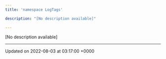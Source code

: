 ```yaml
---
title: 'namespace LogTags'

description: "[No description available]"

---
```







[No description available]






-------------------------------

Updated on 2022-08-03 at 03:17:00 +0000